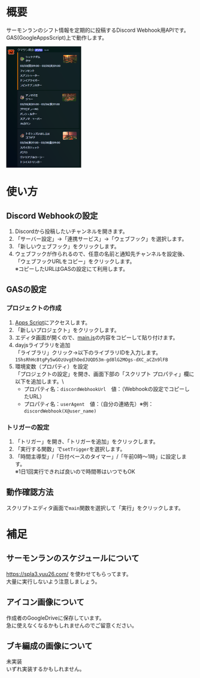 # 概要
サーモンランのシフト情報を定期的に投稿するDiscord Webhook用APIです。\
GAS(GoogleAppsScript)上で動作します。

<img src="docs/image.png" width="200">

# 使い方
## Discord Webhookの設定
1. Discordから投稿したいチャンネルを開きます。
1. 「サーバー設定」→「連携サービス」→「ウェブフック」を選択します。
1. 「新しいウェブフック」をクリックします。
1. ウェブフックが作られるので、任意の名前と通知先チャンネルを設定後、「ウェブフックURLをコピー」をクリックします。\
※コピーしたURLはGASの設定にて利用します。

## GASの設定
### プロジェクトの作成
1. [Apps Script](https://script.google.com/home)にアクセスします。
1. 「新しいプロジェクト」をクリックします。
1. エディタ画面が開くので、[main.js](public/main.js)の内容をコピーして貼り付けます。
1. dayjsライブラリを追加\
「ライブラリ」クリック→以下のライブラリIDを入力します。\
`1ShsRhHc8tgPy5wGOzUvgEhOedJUQD53m-gd8lG2MOgs-dXC_aCZn9lFB`
1. 環境変数（プロパティ）を設定\
「プロジェクトの設定」を開き、画面下部の「スクリプト プロパティ」欄に以下を追加します。\
    - プロパティ名：`discordWebhookUrl`　値：（Webhookの設定でコピーしたURL）
    - プロパティ名：`userAgent`　値：（自分の連絡先）※例：`discordWebhook(X@user_name)`

### トリガーの設定
1. 「トリガー」を開き、「トリガーを追加」をクリックします。
2. 「実行する関数」で`setTrigger`を選択します。
3. 「時間主導型」/「日付ベースのタイマー」/「午前0時～1時」に設定します。\
※1日1回実行できれば良いので時間帯はいつでもOK

## 動作確認方法
スクリプトエディタ画面で`main`関数を選択して「実行」をクリックします。

# 補足
## サーモンランのスケジュールについて
https://spla3.yuu26.com/ を使わせてもらってます。\
大量に実行しないよう注意しましょう。

## アイコン画像について
作成者のGoogleDriveに保存しています。\
急に使えなくなるかもしれませんのでご留意ください。

## ブキ編成の画像について
未実装\
いずれ実装するかもしれません。
